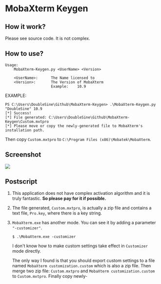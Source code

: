 # MobaXterm Keygen

## How it work?

Please see source code. It is not complex.

## How to use?

```
Usage:
    MobaXterm-Keygen.py <UserName> <Version>

    <UserName>:      The Name licensed to
    <Version>:       The Version of MobaXterm
                     Example:    10.9
```

EXAMPLE:

```
PS C:\Users\DoubleSine\Github\MobaXterm-Keygen> .\MobaXterm-Keygen.py "DoubleSine" 10.9
[*] Success!
[*] File generated: C:\Users\DoubleSine\Github\MobaXterm-Keygen\Custom.mxtpro
[*] Please move or copy the newly-generated file to MobaXterm's installation path.
```

Then copy `Custom.mxtpro` to `C:\Program Files (x86)\Mobatek\MobaXterm`.

## Screenshot

![](pic0.png)

## Postscript

1. This application does not have complex activation algorithm and it is truly fantastic. __So please pay for it if possible.__

2. The file generated, `Custom.mxtpro`, is actually a zip file and contains a text file, `Pro.key`, where there is a key string. 

3. `MobaXterm.exe` has another mode. You can see it by adding a parameter `"-customizer"`.

   ```
   $ .\MobaXterm.exe -customizer
   ```

   I don't know how to make custom settings take effect in `Customizer` mode directly. 
   
   The only way I found is that you should export custom settings to a file named `MobaXterm customization.custom` which is also a zip file. Then merge two zip file: `Custom.mxtpro` and `MobaXterm customization.custom` to `Custom.mxtpro`. Finally copy newly-
